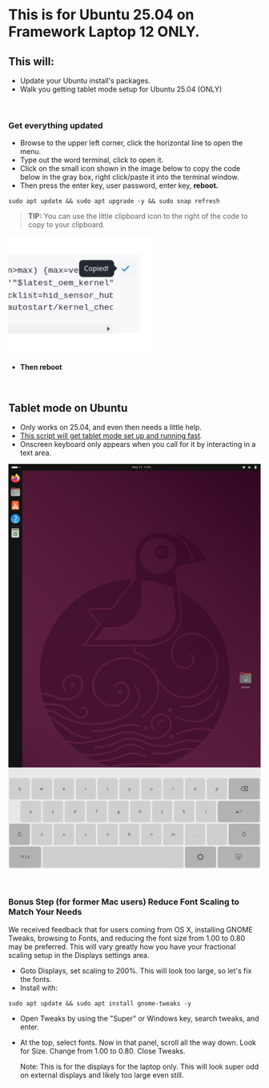 # This is for Ubuntu 25.04 on Framework Laptop 12 ONLY.


## This will:

- Update your Ubuntu install's packages.
- Walk you getting tablet mode setup for Ubuntu 25.04 (ONLY)

&nbsp; &nbsp; &nbsp; &nbsp; 


### Get everything updated

- Browse to the upper left corner, click the horizontal line to open the menu.
- Type out the word terminal, click to open it.
- Click on the small icon shown in the image below to copy the code below in the gray box, right click/paste it into the terminal window.
- Then press the enter key, user password, enter key, **reboot.**

```
sudo apt update && sudo apt upgrade -y && sudo snap refresh
```
> **TIP:** You can use the little clipboard icon to the right of the code to copy to your clipboard.

<p style="text-align: left"><img src="https://raw.githubusercontent.com/FrameworkComputer/linux-docs/main/copied.png" alt="Copy The Code Below Like This" title="Copy The Code Above Like This"></p>

- **Then reboot**

&nbsp; &nbsp; &nbsp;

## Tablet mode on Ubuntu


- Only works on 25.04, and even then needs a little help.
- [This script will get tablet mode set up and running fast](https://github.com/FrameworkComputer/linux-docs/blob/main/framework12/Ubuntu-25-04-accel-ubuntu25.04.md#ubuntu-2504-tablet-mode-setup-udev-edit). 
- Onscreen keyboard only appears when you call for it by interacting in a text area.

![Tablet Mode](https://raw.githubusercontent.com/FrameworkComputer/linux-docs/refs/heads/main/framework12/images/tablet.png)

&nbsp; &nbsp; &nbsp;


### Bonus Step (for former Mac users) Reduce Font Scaling to Match Your Needs

We received feedback that for users coming from OS X, installing GNOME Tweaks, browsing to Fonts, and reducing the font size from 1.00 to 0.80 may be preferred. This will vary greatly how you have your fractional scaling setup in the Displays settings area.

- Goto Displays, set scaling to 200%. This will look too large, so let's fix the fonts.
- Install with:
  
```
sudo apt update && sudo apt install gnome-tweaks -y
```

- Open Tweaks by using the "Super" or Windows key, search tweaks, and enter.

- At the top, select fonts. Now in that panel, scroll all the way down. Look for Size. Change from 1.00 to 0.80. Close Tweaks.

  Note: This is for the displays for the laptop only. This will look super odd on external displays and likely too large even still.
